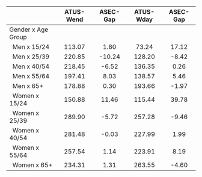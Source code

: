 
|                      |    ATUS-Wend |     ASEC-Gap |    ATUS-Wday |     ASEC-Gap |
| -------------------- | :----------: | :----------: | :----------: | :----------: |
| Gender x Age Group   |              |              |              |              |
| &nbsp;&nbsp;Men x 15/24 |       113.07 |         1.80 |        73.24 |        17.12 |
| &nbsp;&nbsp;Men x 25/39 |       220.85 |       -10.24 |       128.20 |        -8.42 |
| &nbsp;&nbsp;Men x 40/54 |       218.45 |        -6.52 |       136.35 |         0.26 |
| &nbsp;&nbsp;Men x 55/64 |       197.41 |         8.03 |       138.57 |         5.46 |
| &nbsp;&nbsp;Men x 65+ |       178.88 |         0.30 |       193.66 |        -1.97 |
| &nbsp;&nbsp;Women x 15/24 |       150.88 |        11.46 |       115.44 |        39.78 |
| &nbsp;&nbsp;Women x 25/39 |       289.90 |        -5.72 |       257.28 |        -9.46 |
| &nbsp;&nbsp;Women x 40/54 |       281.48 |        -0.03 |       227.99 |         1.99 |
| &nbsp;&nbsp;Women x 55/64 |       257.54 |         1.14 |       223.91 |         8.19 |
| &nbsp;&nbsp;Women x 65+ |       234.31 |         1.31 |       263.55 |        -4.60 |

